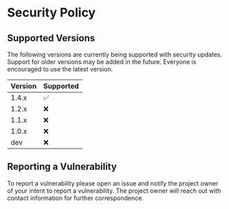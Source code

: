 # Security Policy

## Supported Versions

The following versions are currently being supported with security updates. Support for older versions may be added in
the future. Everyone is encouraged to use the latest version.

| Version | Supported          |
|---------|--------------------|
| 1.4.x   | :white_check_mark: |
| 1.2.x   | :x:                |
| 1.1.x   | :x:                |
| 1.0.x   | :x:                |
| dev     | :x:                |

## Reporting a Vulnerability

To report a vulnerability please open an issue and notify the project owner of your intent to report a vulnerability.
The project owner will reach out with contact information for further correspondence.
